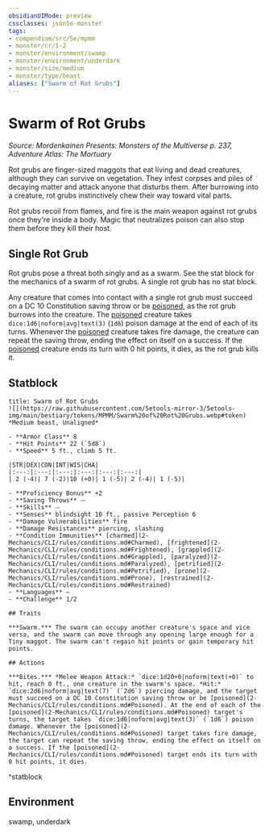 ```yaml
---
obsidianUIMode: preview
cssclasses: json5e-monster
tags:
- compendium/src/5e/mpmm
- monster/cr/1-2
- monster/environment/swamp
- monster/environment/underdark
- monster/size/medium
- monster/type/beast
aliases: ["Swarm of Rot Grubs"]
---
```

# Swarm of Rot Grubs
*Source: Mordenkainen Presents: Monsters of the Multiverse p. 237, Adventure Atlas: The Mortuary*  

Rot grubs are finger-sized maggots that eat living and dead creatures, although they can survive on vegetation. They infest corpses and piles of decaying matter and attack anyone that disturbs them. After burrowing into a creature, rot grubs instinctively chew their way toward vital parts.

Rot grubs recoil from flames, and fire is the main weapon against rot grubs once they're inside a body. Magic that neutralizes poison can also stop them before they kill their host.

## Single Rot Grub

Rot grubs pose a threat both singly and as a swarm. See the stat block for the mechanics of a swarm of rot grubs. A single rot grub has no stat block.

Any creature that comes into contact with a single rot grub must succeed on a DC 10 Constitution saving throw or be [poisoned](2-Mechanics/CLI/rules/conditions.md#Poisoned), as the rot grub burrows into the creature. The [poisoned](2-Mechanics/CLI/rules/conditions.md#Poisoned) creature takes `dice:1d6|noform|avg|text(3)` (`1d6`) poison damage at the end of each of its turns. Whenever the [poisoned](2-Mechanics/CLI/rules/conditions.md#Poisoned) creature takes fire damage, the creature can repeat the saving throw, ending the effect on itself on a success. If the [poisoned](2-Mechanics/CLI/rules/conditions.md#Poisoned) creature ends its turn with 0 hit points, it dies, as the rot grub kills it.

## Statblock

```ad-statblock
title: Swarm of Rot Grubs
![](https://raw.githubusercontent.com/5etools-mirror-3/5etools-img/main/bestiary/tokens/MPMM/Swarm%20of%20Rot%20Grubs.webp#token)
*Medium beast, Unaligned*

- **Armor Class** 8
- **Hit Points** 22 (`5d8`)
- **Speed** 5 ft., climb 5 ft.

|STR|DEX|CON|INT|WIS|CHA|
|:---:|:---:|:---:|:---:|:---:|:---:|
| 2 (-4)| 7 (-2)|10 (+0)| 1 (-5)| 2 (-4)| 1 (-5)|

- **Proficiency Bonus** +2
- **Saving Throws** ⏤
- **Skills** ⏤
- **Senses** blindsight 10 ft., passive Perception 6
- **Damage Vulnerabilities** fire
- **Damage Resistances** piercing, slashing
- **Condition Immunities** [charmed](2-Mechanics/CLI/rules/conditions.md#Charmed), [frightened](2-Mechanics/CLI/rules/conditions.md#Frightened), [grappled](2-Mechanics/CLI/rules/conditions.md#Grappled), [paralyzed](2-Mechanics/CLI/rules/conditions.md#Paralyzed), [petrified](2-Mechanics/CLI/rules/conditions.md#Petrified), [prone](2-Mechanics/CLI/rules/conditions.md#Prone), [restrained](2-Mechanics/CLI/rules/conditions.md#Restrained)
- **Languages** —
- **Challenge** 1/2

## Traits

***Swarm.*** The swarm can occupy another creature's space and vice versa, and the swarm can move through any opening large enough for a Tiny maggot. The swarm can't regain hit points or gain temporary hit points.

## Actions

***Bites.*** *Melee Weapon Attack:* `dice:1d20+0|noform|text(+0)` to hit, reach 0 ft., one creature in the swarm's space. *Hit:* `dice:2d6|noform|avg|text(7)` (`2d6`) piercing damage, and the target must succeed on a DC 10 Constitution saving throw or be [poisoned](2-Mechanics/CLI/rules/conditions.md#Poisoned). At the end of each of the [poisoned](2-Mechanics/CLI/rules/conditions.md#Poisoned) target's turns, the target takes `dice:1d6|noform|avg|text(3)` (`1d6`) poison damage. Whenever the [poisoned](2-Mechanics/CLI/rules/conditions.md#Poisoned) target takes fire damage, the target can repeat the saving throw, ending the effect on itself on a success. If the [poisoned](2-Mechanics/CLI/rules/conditions.md#Poisoned) target ends its turn with 0 hit points, it dies.
```
^statblock

## Environment

swamp, underdark
